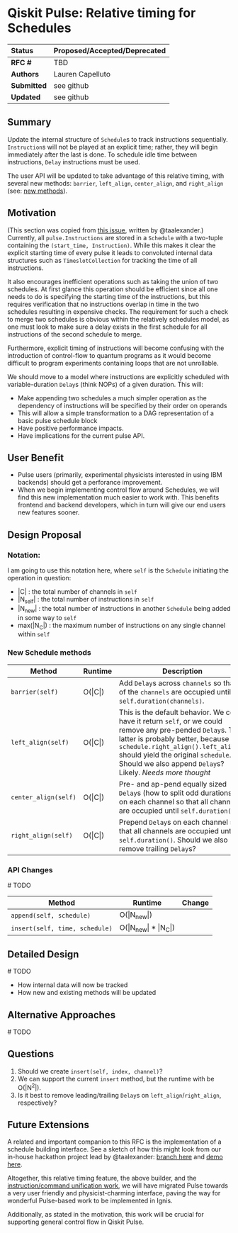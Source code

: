 # Qiskit Pulse: Relative timing for Schedules

| **Status**        | **Proposed/Accepted/Deprecated** |
|:------------------|:---------------------------------------------|
| **RFC #**         | TBD                                          |
| **Authors**       | Lauren Capelluto                             |
| **Submitted**     | see github                                   |
| **Updated**       | see github                                   |


## Summary
Update the internal structure of `Schedule`s to track instructions sequentially. `Instruction`s will not be played at an explicit time; rather, they will begin immediately after the last is done. To schedule idle time between instructions, `Delay` instructions must be used.

The user API will be updated to take advantage of this relative timing, with several new methods: `barrier`, `left_align`, `center_align`, and `right_align` (see: [new methods](#new-schedule-methods)).

## Motivation
(This section was copied from [this issue](https://github.com/Qiskit/qiskit-terra/issues/3749), written by @taalexander.)
Currently, all `pulse.Instructions` are stored in a `Schedule` with a two-tuple containing the `(start_time, Instruction)`. While this makes it clear the explicit starting time of every pulse it leads to convoluted internal data structures such as `TimeslotCollection` for tracking the time of all instructions.

It also encourages inefficient operations such as taking the union of two schedules. At first glance this operation should be efficient since all one needs to do is specifying the starting time of the instructions, but this requires verification that no instructions overlap in time in the two schedules resulting in expensive checks. The requirement for such a check to merge two schedules is obvious within the relatively schedules model, as one must look to make sure a delay exists in the first schedule for all instructions of the second schedule to merge.

Furthermore, explicit timing of instructions will become confusing with the introduction of control-flow to quantum programs as it would become difficult to program experiments containing loops that are not unrollable.

We should move to a model where instructions are explicitly scheduled with variable-duration `Delay`s (think NOPs) of a given duration. This will:

 - Make appending two schedules a much simpler operation as the dependency of instructions will be specified by their order on operands
 - This will allow a simple transformation to a DAG representation of a basic pulse schedule block
 - Have positive performance impacts.
 - Have implications for the current pulse API.

## User Benefit
 - Pulse users (primarily, experimental physicists interested in using IBM backends) should get a perforance improvement.
 - When we begin implementing control flow around Schedules, we will find this new implementation much easier to work with. This benefits frontend and backend developers, which in turn will give our end users new features sooner.

## Design Proposal

<!-- This is the focus of the document. Explain the proposal from the perspective of
educating another user on the proposed features.

This generally means:
- Introducing new concepts and nomenclature
- Using examples to introduce new features
- Implementation and Migration path with associated concerns
- Communication of features and changes to users

Focus on giving an overview of impact of the proposed changes to the target
audience.

Factors to consider:
- Performance
- Dependencies
- Maintenance
- Compatibility -->

### Notation:
I am going to use this notation here, where `self` is the `Schedule` initiating the operation in question:

 - |C| : the total number of channels in `self`
 - |N<sub>self</sub>| : the total number of instructions in `self`
 - |N<sub>new</sub>| : the total number of instructions in another `Schedule` being added in some way to `self`
 - max(|N<sub>C</sub>|) : the maximum number of instructions on any single channel within `self`

### New Schedule methods

| Method        | Runtime        |  Description     |
|---------------|----------------|------------------|
|`barrier(self)`| O(\|C\|) | Add `Delay`s across `channels` so that all of the `channels` are occupied until `self.duration(channels)`. |
|`left_align(self)` | O(\|C\|) | This is the default behavior. We could have it return `self`, or we could remove any pre-pended `Delay`s. The latter is probably better, because `schedule.right_align().left_align()` should yield the original `schedule`. Should we also append `Delay`s? Likely. *Needs more thought* |
|`center_align(self)` | O(\|C\|) | Pre- and ap-pend equally sized `Delay`s (how to split odd durations?) on each channel so that all channels are occupied until `self.duration()` |
|`right_align(self)` | O(\|C\|) | Prepend `Delay`s on each channel so that all channels are occupied until `self.duration()`. Should we also remove trailing `Delay`s? |


### API Changes

\# TODO

| Method        | Runtime        |  Change          |
|---------------|----------------|------------------|
| `append(self, schedule)` | O(\|N<sub>new</sub>\|) |  |
|`insert(self, time, schedule)`| O(\|N<sub>new</sub>\| * \|N<sub>C</sub>\|) |  |

## Detailed Design

\# TODO
 - How internal data will now be tracked
 - How new and existing methods will be updated

 
## Alternative Approaches

\# TODO

## Questions

 1. Should we create `insert(self, index, channel)`?
 1. We can support the current `insert` method, but the runtime with be O(|N<sup>2</sup>|).
 1. Is it best to remove leading/trailing `Delay`s on `left_align`/`right_align`, respectively?

## Future Extensions

A related and important companion to this RFC is the implementation of a schedule building interface. See a sketch of how this might look from our in-house hackathon project lead by @taalexander: [branch here](https://github.com/taalexander/qiskit-terra/tree/pulse-builder-interface) and [demo here](https://github.com/taalexander/qiskit-terra/blob/pulse-builder-interface/notebooks/Pulse%20DSL%20Demo.ipynb).

Altogether, this relative timing feature, the above builder, and the [instruction/command unification work](https://github.com/Qiskit/rfcs/pull/12), we will have migrated Pulse towards a very user friendly and physicist-charming interface, paving the way for wonderful Pulse-based work to be implemented in Ignis.

Additionally, as stated in the motivation, this work will be crucial for supporting general control flow in Qiskit Pulse.
